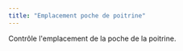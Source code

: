 ```yaml
---
title: "Emplacement poche de poitrine"
---
```


Contrôle l'emplacement de la poche de la poitrine.




